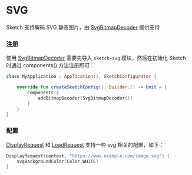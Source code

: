 # SVG

Sketch 支持解码 SVG 静态图片，由 [SvgBitmapDecoder] 提供支持

### 注册

使用 [SvgBitmapDecoder] 需要先导入 `sketch-svg` 模块，然后在初始化 Sketch 时通过 components() 方法注册即可：

```kotlin
class MyApplication : Application(), SketchConfigurator {

    override fun createSketchConfig(): Builder.() -> Unit = {
        components {
            addBitmapDecoder(SvgBitmapDecoder())
        }
    }
}
```

### 配置

[DisplayRequest] 和 [LoadRequest] 支持一些 svg 相关的配置，如下：

```kotlin
DisplayRequest(context, "https://www.example.com/image.svg") {
    svgBackgroundColor(Color.WHITE)
}
```

[SvgBitmapDecoder]: ../../sketch-svg/src/main/java/com/github/panpf/sketch/decode/SvgBitmapDecoder.kt

[DisplayRequest]: ../../sketch/src/main/java/com/github/panpf/sketch/request/DisplayRequest.kt

[LoadRequest]: ../../sketch/src/main/java/com/github/panpf/sketch/request/LoadRequest.kt